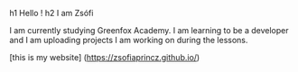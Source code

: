 h1 Hello !
h2 I am Zsófi

I am currently studying Greenfox Academy. I am learning to be a developer and I am uploading projects I am working on during the lessons.

[this is my website] (https://zsofiaprincz.github.io/)


